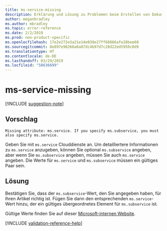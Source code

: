 ```yaml
---
title: ms-service-missing
description: Erklärung und Lösung zu Problemen beim Erstellen von Dokumentationsartikeln – ms-service-missing
author: meganbradley
ms.author: mbradley
ms.topic: error-reference
ms.date: 2/2/2019
ms.prod: non-product-specific
ms.openlocfilehash: 17e2e272e3a21e14e038e27ff68866afe28bee60
ms.sourcegitcommit: 8e897e90268a8a87dc4b97d7c28d22ed5950c8d9
ms.translationtype: HT
ms.contentlocale: de-DE
ms.lasthandoff: 03/29/2019
ms.locfileid: "58636699"
---
```

# <a name="ms-service-missing"></a>ms-service-missing

[!INCLUDE [suggestion-note](includes/suggestion-note.md)]

## <a name="suggestion"></a>Vorschlag

`Missing attribute: ms.service. If you specify ms.subservice, you must also specify ms.service.`

Geben Sie mit `ms.service` Clouddienste an. Um detailliertere Informationen zu `ms.service` anzugeben, können Sie optional `ms.subservice` angeben, aber wenn Sie `ms.subservice` angeben, müssen Sie auch `ms.service` angeben. Die Werte für `ms.service` und `ms.subservice` müssen ein gültiges Paar sein.

## <a name="resolution"></a>Lösung

Bestätigen Sie, dass der `ms.subservice`-Wert, den Sie angegeben haben, für Ihren Artikel richtig ist. Fügen Sie dann den entsprechenden `ms.service`-Wert hinzu, der ein gültiges übergeordnetes Element für `ms.subservice` ist.

Gültige Werte finden Sie auf dieser [Microsoft-internen Website](https://docsmetadatatool.azurewebsites.net/allowlists).

<!--make sure to add this file to your includes folder and verify the path-->
[!INCLUDE [validation-reference-help](includes/validation-reference-help.md)]

